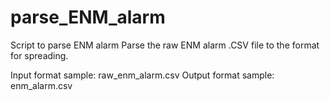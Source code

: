 # parse_ENM_alarm
Script to parse ENM alarm
Parse the raw ENM alarm .CSV file to the format for spreading.

Input format sample: raw_enm_alarm.csv
Output format sample: enm_alarm.csv
